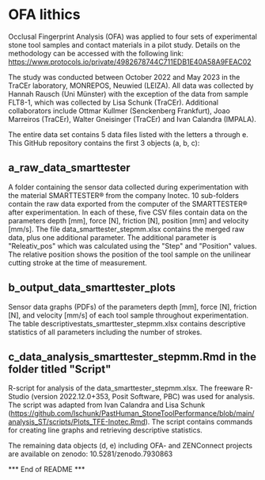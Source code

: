 # OFA lithics
Occlusal Fingerprint Analysis (OFA) was applied to four sets of experimental stone tool samples and contact materials in a pilot study. Details on the methodology can be accessed with the following link: https://www.protocols.io/private/4982678744C711EDB1E40A58A9FEAC02

The study was conducted between October 2022 and May 2023 in the TraCEr laboratory, MONREPOS, Neuwied (LEIZA). All data was collected by Hannah Rausch (Uni Münster) with the exception of the data from sample FLT8-1, which was collected by Lisa Schunk (TraCEr). Additional collaborators include Ottmar Kullmer (Senckenberg Frankfurt), Joao Marreiros (TraCEr), Walter Gneisinger (TraCEr) and Ivan Calandra (IMPALA).

The entire data set contains 5 data files listed with the letters a through e. This GitHub repository contains the first 3 objects (a, b, c):

## a_raw_data_smarttester

A folder containing the sensor data collected during experimentation with the material SMARTTESTER® from the company Inotec.
10 sub-folders contain the raw data exported from the computer of the SMARTTESTER® after experimentation. In each of these, five CSV files contain data on the parameters depth [mm], force [N], friction [N], position [mm] and velocity [mm/s].
The file data_smarttester_stepmm.xlsx contains the merged raw data, plus one additional parameter. The additional parameter is "Releativ_pos" which was calculated using the "Step" and "Position" values. The relative position shows the position of the tool sample on the unilinear cutting stroke at the time of measurement.

## b_output_data_smarttester_plots

Sensor data graphs (PDFs) of the parameters depth [mm], force [N], friction [N], and velocity [mm/s] of each tool sample throughout experimentation.
The table descriptivestats_smarttester_stepmm.xlsx contains descriptive statistics of all parameters including the number of strokes.

## c_data_analysis_smarttester_stepmm.Rmd in the folder titled "Script"

R-script for analysis of the data_smarttester_stepmm.xlsx.
The freeware R-Studio (version 2022.12.0+353, Posit Software, PBC) was used for analysis.
The script was adapted from Ivan Calandra and Lisa Schunk (https://github.com/lschunk/PastHuman_StoneToolPerformance/blob/main/analysis_ST/scripts/Plots_TFE-Inotec.Rmd).
The script contains commands for creating line graphs and retrieving descriptive statistics.

The remaining data objects (d, e) including OFA- and ZENConnect projects are available on zenodo: 10.5281/zenodo.7930863

*** End of README ***